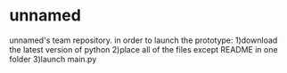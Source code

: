 # unnamed
unnamed's team repository. in order to launch the prototype:
1)download the latest version of python
2)place all of the files except README in one folder
3)launch main.py
